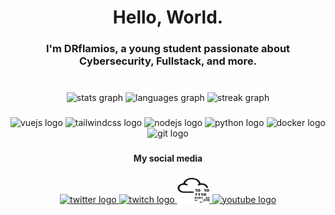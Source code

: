 <h1 align="center">Hello, World.</h1>

###

<h3 align="center">I'm DRflamios, a young student passionate about Cybersecurity, Fullstack, and more.</h3>

###

<br clear="both">

<div align="center">
  <img src="https://github-readme-stats.vercel.app/api?username=DRflamios&hide_title=false&hide_rank=false&show_icons=true&include_all_commits=true&count_private=true&disable_animations=false&theme=github_dark&locale=en&hide_border=true&order=1" height="150" alt="stats graph"  />
  <img src="https://github-readme-stats.vercel.app/api/top-langs?username=DRflamios&locale=en&hide_title=false&layout=compact&card_width=320&langs_count=12&theme=github_dark&hide_border=true&order=2" height="150" alt="languages graph"  />
  <img src="https://streak-stats.demolab.com?user=DRflamios&locale=en&mode=daily&theme=github_dark&hide_border=true&border_radius=8&date_format=j M[ Y]&order=3" height="150" alt="streak graph"  />
</div>

###

<div align="center">
  <img src="https://cdn.jsdelivr.net/gh/devicons/devicon@latest/icons/vuejs/vuejs-original.svg" height="40" width="52" alt="vuejs logo"  />
  <img src="https://cdn.jsdelivr.net/gh/devicons/devicon@latest/icons/tailwindcss/tailwindcss-original.svg" height="40" width="52" alt="tailwindcss logo"  />
  <img src="https://cdn.jsdelivr.net/gh/devicons/devicon@latest/icons/nodejs/nodejs-original-wordmark.svg" height="40" width="52" alt="nodejs logo"  />
  <img src="https://cdn.jsdelivr.net/gh/devicons/devicon@latest/icons/python/python-original.svg" height="40" width="52" alt="python logo"  />
  <img src="https://cdn.jsdelivr.net/gh/devicons/devicon@latest/icons/docker/docker-original.svg" height="40" width="52" alt="docker logo"  />
  <img src="https://cdn.jsdelivr.net/gh/devicons/devicon@latest/icons/git/git-original.svg" height="40" width="52" alt="git logo"  />
</div>

###

<h4 align="center">My social media</h4>

###

<div align="center">
  <a href="https://github.com/DRflamios" target="_blank">
    <img src="https://raw.githubusercontent.com/maurodesouza/profile-readme-generator/master/src/assets/icons/social/twitter/default.svg" width="52" height="40" alt="twitter logo"  />
  </a>
  <a href="https://twitch.tv/DRflamios" target="_blank">
    <img src="https://raw.githubusercontent.com/maurodesouza/profile-readme-generator/master/src/assets/icons/social/twitch/default.svg" width="52" height="40" alt="twitch logo"  />
  </a>
  <a href="https://tryhackme.com/p/DRflamios" target="_blank">
    <img src="https://raw.githubusercontent.com/maurodesouza/profile-readme-generator/master/src/assets/icons/social/tryhackme/default.svg" width="52" height="40" alt="tryhackme logo"  />
  </a>
  <a href="https://www.youtube.com/channel/UCAGwG_S0kKAaYivj2AEkdSg" target="_blank">
    <img src="https://raw.githubusercontent.com/maurodesouza/profile-readme-generator/master/src/assets/icons/social/youtube/default.svg" width="52" height="40" alt="youtube logo"  />
  </a>
</div>

###
